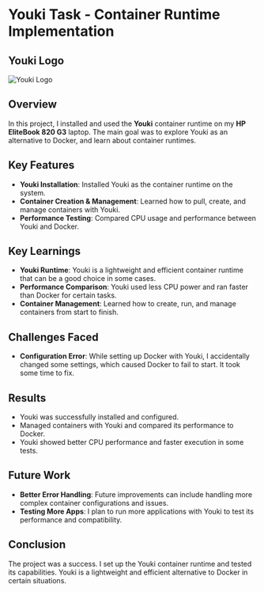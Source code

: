 # Youki Task - Container Runtime Implementation
## Youki Logo
![Youki Logo]([https://raw.githubusercontent.com/containers/youki/main/docs/img/youki-logo.png](https://www.google.com/url?sa=i&url=https%3A%2F%2Fwww.cncf.io%2Fprojects%2Fyouki%2F&psig=AOvVaw3TuDjpwIhFLaAPfTMTif0D&ust=1732005949314000&source=images&cd=vfe&opi=89978449&ved=0CBQQjRxqFwoTCNiJ5oy_5YkDFQAAAAAdAAAAABAE))

## Overview
In this project, I installed and used the **Youki** container runtime on my **HP EliteBook 820 G3** laptop. The main goal was to explore Youki as an alternative to Docker, and learn about container runtimes.

## Key Features
- **Youki Installation**: Installed Youki as the container runtime on the system.
- **Container Creation & Management**: Learned how to pull, create, and manage containers with Youki.
- **Performance Testing**: Compared CPU usage and performance between Youki and Docker.

## Key Learnings
- **Youki Runtime**: Youki is a lightweight and efficient container runtime that can be a good choice in some cases.
- **Performance Comparison**: Youki used less CPU power and ran faster than Docker for certain tasks.
- **Container Management**: Learned how to create, run, and manage containers from start to finish.

## Challenges Faced
- **Configuration Error**: While setting up Docker with Youki, I accidentally changed some settings, which caused Docker to fail to start. It took some time to fix.

## Results
- Youki was successfully installed and configured.
- Managed containers with Youki and compared its performance to Docker.
- Youki showed better CPU performance and faster execution in some tests.

## Future Work
- **Better Error Handling**: Future improvements can include handling more complex container configurations and issues.
- **Testing More Apps**: I plan to run more applications with Youki to test its performance and compatibility.

## Conclusion
The project was a success. I set up the Youki container runtime and tested its capabilities. Youki is a lightweight and efficient alternative to Docker in certain situations.


